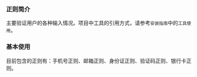 ### 正则简介

主要验证用户的各种输入情况。项目中工具的引用方式，请参考`安装指南`中的`工具使用`。

### 基本使用

目前包含的正则有：手机号正则、邮箱正则、身份证正则、验证码正则、银行卡正则。

<preview path="../examples/utils/regular/base.vue"></preview>
